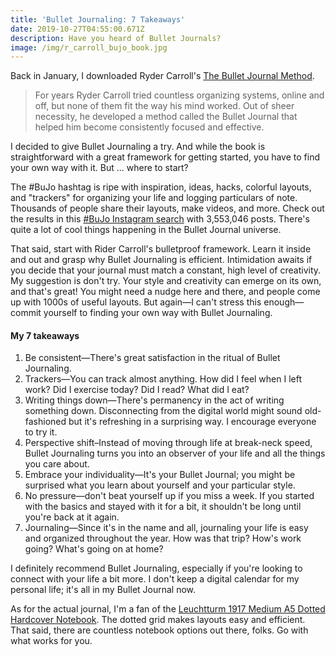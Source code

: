 ```yaml
---
title: 'Bullet Journaling: 7 Takeaways'
date: 2019-10-27T04:55:00.671Z
description: Have you heard of Bullet Journals?
image: /img/r_carroll_bujo_book.jpg
---
```

Back in January, I downloaded Ryder Carroll's [The Bullet Journal Method](https://www.amazon.com/Bullet-Journal-Method-Present-Design/dp/0525533338/ref=asc_df_0525533338/?tag=hyprod-20&linkCode=df0&hvadid=312104274912&hvpos=1o1&hvnetw=g&hvrand=4302620717105397799&hvpone=&hvptwo=&hvqmt=&hvdev=c&hvdvcmdl=&hvlocint=&hvlocphy=9033767&hvtargid=aud-798931705416:pla-524552078099&psc=1). 

> For years Ryder Carroll tried countless organizing systems, online and off, but none of them fit the way his mind worked. Out of sheer necessity, he developed a method called the Bullet Journal that helped him become consistently focused and effective.

I decided to give Bullet Journaling a try. And while the book is straightforward with a great framework for getting started, you have to find your own way with it. But ... where to start?

The #BuJo hashtag is ripe with inspiration, ideas, hacks, colorful layouts, and "trackers" for organizing your life and logging particulars of note. Thousands of people share their layouts, make videos, and more. Check out the results in this [#BuJo Instagram search](https://www.instagram.com/explore/tags/bujo/) with 3,553,046 posts. There's quite a lot of cool things happening in the Bullet Journal universe.

That said, start with Rider Carroll's bulletproof framework. Learn it inside and out and grasp why Bullet Journaling is efficient. Intimidation awaits if you decide that your journal must match a constant, high level of creativity. My suggestion is don't try. Your style and creativity can emerge on its own, and that's great! You might need a nudge here and there, and people come up with 1000s of useful layouts. But again—I can't stress this enough—commit yourself to finding your own way with Bullet Journaling.

#### My 7 takeaways
1. Be consistent—There's great satisfaction in the ritual of Bullet Journaling.
2. Trackers—You can track almost anything. How did I feel when I left work? Did I exercise today? Did I read? What did I eat?
3. Writing things down—There's permanency in the act of writing something down. Disconnecting from the digital world might sound old-fashioned but it's refreshing in a surprising way. I encourage everyone to try it.
4. Perspective shift–Instead of moving through life at break-neck speed, Bullet Journaling turns you into an observer of your life and all the things you care about.
5. Embrace your individuality—It's your Bullet Journal; you might be surprised what you learn about yourself and your particular style.
6. No pressure—don't beat yourself up if you miss a week. If you started with the basics and stayed with it for a bit, it shouldn't be long until you're back at it again.
7. Journaling—Since it's in the name and all, journaling your life is easy and organized throughout the year. How was that trip? How's work going? What's going on at home?

I definitely recommend Bullet Journaling, especially if you're looking to connect with your life a bit more. I don't keep a digital calendar for my personal life; it's all in my Bullet Journal now.

As for the actual journal, I'm a fan of the [Leuchtturm 1917 Medium A5 Dotted Hardcover Notebook](https://www.amazon.com/Leuchtturm1917-Medium-Dotted-Hardcover-Notebook/dp/B002TSIMW4/ref=sxbs_sxwds-stvp?crid=2WMQHL5J2JD97&keywords=leuchtturm1917+journal&pd_rd_i=B002TSIMW4&pd_rd_r=d055a767-f86e-415f-b439-6301459bacba&pd_rd_w=Y3BdC&pd_rd_wg=NLJHE&pf_rd_p=a6d018ad-f20b-46c9-8920-433972c7d9b7&pf_rd_r=EQF938S70W46DRV9D2H7&qid=1572159392&s=books&sprefix=leuchtt%2Cstripbooks%2C212). The dotted grid makes layouts easy and efficient. That said, there are countless notebook options out there, folks. Go with what works for you.
